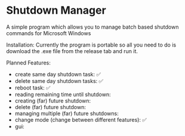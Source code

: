 # Shutdown Manager
 A simple program which allows you to manage batch based shutdown commands for Microsoft Windows

 Installation:
 Currently the program is portable so all you need to do is download the .exe file from the release tab and run it.

Planned Features:
- create same day shutdown task: ✅
- delete same day shutdown tasks: ✅
- reboot task: ✅
- reading remaining time until shutdown:
- creating (far) future shutdown:
- delete (far) future shutdown:
- managing multiple (far) future shutdowns:
- change mode (change between different features): ✅
- gui:
